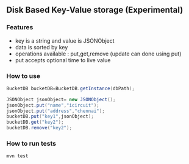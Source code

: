 ## Disk Based Key-Value storage (Experimental)

### Features
* key is a string and value is JSONObject
* data is sorted by key
* operations available : put,get,remove (update can done using put)
* put accepts optional time to live value

### How to use
```java
BucketDB bucketDB=BucketDB.getInstance(dbPath);

JSONObject jsonObject= new JSONObject();
jsonObject.put("name","icircuit");
jsonObject.put("address","chennai");
bucketDB.put("key1",jsonObject);
bucketDB.get("key2");
bucketDB.remove("key2");
```
### How to run tests
`mvn test`